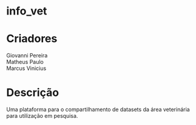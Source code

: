 # info_vet

# Criadores
Giovanni Pereira <br>
Matheus Paulo <br>
Marcus Vinicius 

# Descrição
Uma plataforma para o compartilhamento de datasets da área veterinária para utilização em pesquisa.
